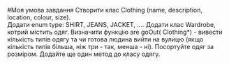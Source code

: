 #Моя умова завдання
Створити клас Clothing (name, description, location, colour, size).  
Додати enum type: SHIRT, JEANS, JACKET, …. Додати клас Wardrobe, котрий містить одяг.
Визначити функцію are goOut( Clothing*) - вивести кількість типів одягу та чи готова
людина вийти на вулицю (якщо кількість типів більша, ніж три - так, менша - ні).
Посортуйте одяг за розміром.  Додайте ще один метод до класу одягу.
